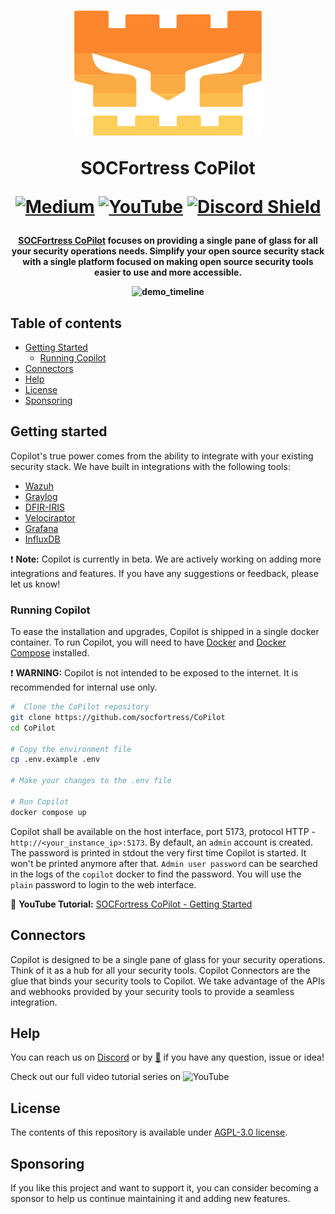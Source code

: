 <h1 align="center">

<a href="https://www.socfortress.co"><img src="src/assets/images/socfortress_logo.svg" width="300" height="200"></a>

SOCFortress CoPilot

[![Medium](https://img.shields.io/badge/Medium-12100E?style=for-the-badge&logo=medium&logoColor=white)](https://socfortress.medium.com/)
[![YouTube](https://img.shields.io/badge/YouTube-%23FF0000.svg?style=for-the-badge&logo=YouTube&logoColor=white)](https://www.youtube.com/@taylorwalton_socfortress/videos)
[![Discord Shield](https://discordapp.com/api/guilds/871419379999469568/widget.png?style=shield)](https://discord.gg/UN3pNBzaEQ)

</h1><h4 align="center">

[SOCFortress CoPilot](https://www.socfortress.co) focuses on providing a single pane of glass for all your security operations needs. Simplify your open source security stack with a single platform focused on making open source security tools easier to use and more accessible.

![demo_timeline](src/assets/images/copilot_gif.gif)


## Table of contents
- [Getting Started](#getting-started)
  - [Running Copilot](#runnning-copilot)
- [Connectors](#connectors)
- [Help](#help)
- [License](#license)
- [Sponsoring](#sponsoring)


## Getting started
Copilot's true power comes from the ability to integrate with your existing security stack. We have built in integrations with the following tools:
- [Wazuh](https://wazuh.com/)
- [Graylog](https://www.graylog.org/)
- [DFIR-IRIS](https://dfir-iris.org/)
- [Velociraptor](https://docs.velociraptor.app/)
- [Grafana](https://grafana.com/)
- [InfluxDB](https://www.influxdata.com/)

❗️ **Note:** Copilot is currently in beta. We are actively working on adding more integrations and features. If you have any suggestions or feedback, please let us know!


### Running Copilot
To ease the installation and upgrades, Copilot is shipped in a single docker container. To run Copilot, you will need to have [Docker](https://docs.docker.com/get-docker/) and [Docker Compose](https://docs.docker.com/compose/install/) installed.

❗ **WARNING:** Copilot is not intended to be exposed to the internet. It is recommended for internal use only.

``` bash
#  Clone the CoPilot repository
git clone https://github.com/socfortress/CoPilot
cd CoPilot

# Copy the environment file
cp .env.example .env

# Make your changes to the .env file

# Run Copilot
docker compose up
```

Copilot shall be available on the host interface, port 5173, protocol HTTP - ``http://<your_instance_ip>:5173``.
By default, an ``admin`` account is created. The password is printed in stdout the very first time Copilot is started. It won't be printed anymore after that.
``Admin user password`` can be searched in the logs of the `copilot` docker to find the password. You will use the `plain` password to login to the web interface.


🚀 **YouTube Tutorial:** [SOCFortress CoPilot - Getting Started](TODO)


## Connectors
Copilot is designed to be a single pane of glass for your security operations. Think of it as a hub for all your security tools. Copilot Connectors are the glue that binds your security tools to Copilot. We take advantage of the APIs and webhooks provided by your security tools to provide a seamless integration.


## Help
You can reach us on [Discord](https://discord.gg/UN3pNBzaEQ) or by [📧](mailto:info@socfortress.co) if you have any question, issue or idea!

Check out our full video tutorial series on ![YouTube](https://img.shields.io/badge/YouTube-%23FF0000.svg?style=for-the-badge&logo=YouTube&logoColor=white)

## License
The contents of this repository is available under [AGPL-3.0 license](LICENSE.txt).

## Sponsoring
If you like this project and want to support it, you can consider becoming a sponsor to help us continue maintaining it and adding new features.
